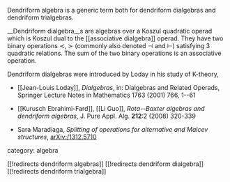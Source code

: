 Dendriform algebra is a generic term both for dendriform dialgebras and dendriform trialgebras.

__Dendriform dialgebra__s are algebras over a Koszul quadratic operad which is Koszul dual to the [[associative dialgebra]] operad. They have two binary operations $\prec$, $\succ$ (commonly also denoted $\dashv$ and $\vdash$) satisfying 3 quadratic relations. The sum of the two binary operations is an associative operation. 

Dendriform dialgebras were introduced by Loday in his study of K-theory,

* [[Jean-Louis Loday]], _Dialgebras_, in: Dialgebras and Related Operads, Springer Lecture Notes in Mathematics 1763 (2001) 766, 1--61

* [[Kurusch Ebrahimi-Fard]], [[Li Guo]], _Rota--Baxter algebras and dendriform algebras_, J. Pure Appl. Alg. __212__:2 (2008) 320-339
* Sara Maradiaga, _Splitting of operations for alternative and Malcev structures_, [arXiv:/1312.5710](https://arxiv.org/abs/1312.5710)

category: algebra

[[!redirects dendriform algebras]]
[[!redirects dendriform dialgebra]]
[[!redirects dendriform trialgebra]]

